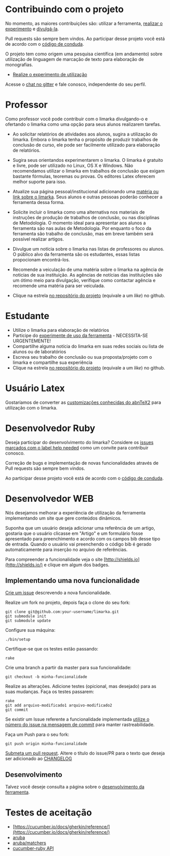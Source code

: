 # Contribuindo com o projeto

No momento, as maiores contribuições são: utilizar a ferramenta, [realizar o experimento]
e [divulgá-la](https://github.com/abntex/limarka/wiki/Imprensa).

[realizar o experimento]: https://github.com/abntex/limarka/wiki/Experimentos

Pull requests são sempre bem vindos. Ao participar desse projeto você está de
acordo com o [código de conduda].

O projeto tem como origem uma pesquisa científica (em andamento) sobre utilização de linguagem de marcação de texto para elaboração de monografias.

- [Realize o experimento de utilização](https://github.com/abntex/limarka/wiki/Experimentos)

Acesse o [chat no gitter](http://gitter.im/abntex/limarka) e fale conosco, independente do seu perfil.

# Professor

Como professor você pode contribuir com o limarka divulgando-o e ofertando o limarka como uma opção para seus alunos realizarem tarefas.

- Ao solicitar relatórios de atividades aos alunos, sugira a utilização do limarka. Embora o limarka tenha o propósito de produzir trabalhos de conclusão de curso, ele pode ser facilmente utilizado para elaboração de relatórios.

- Sugira seus orientandos experimentarem o limarka. O limarka é gratuito e livre, pode ser utilizado no Linux, OS X e Windows. Não recomendamos utilizar o limarka em trabalhos de conclusão que exigam bastante fórmulas, teoremas ou provas. Os editores Latex oferecem melhor suporte para isso.

- Atualize sua página pessoal/institucional adicionando uma [matéria ou link sobre o limarka](https://github.com/abntex/limarka/wiki/Imprensa). Seus alunos e outras pessoas poderão conhecer a ferramenta dessa forma.

- Solicite incluir o limarka como uma alternativa nos materiais de instruções de produção de trabalhos de conclusão, ou nas disciplinas de Metodologia. O momento ideal para apresentar aos alunos a ferramenta são nas aulas de Metodologia. Por enquanto o foco da ferramenta são trabalho de conclusão, mas em breve também será possível realizar artigos.

- Divulgue um notícia sobre o limarka nas listas de professores ou alunos. O público alvo da ferramenta são os estudantes, essas listas propocionam encontrá-los.

- Recomende a veiculação de uma matéria sobre o limarka na agência de noticias de sua instituição. As agências de notícias das instituições são um ótimo meio para divulgação, verifique como contactar agência e recomende uma matéria para ser veiculada.

- Clique na estrela [no repositório do projeto](https://github.com/abntex/limarka) (equivale a um *like*) no github.

# Estudante

- Utilize o limarka para elaboração de relatórios
- Participe do [experimente de uso da ferramenta](https://github.com/abntex/limarka/wiki/Experimentos) - NECESSITA-SE URGENTEMENTE!
- Compartilhe alguma notícia do limarka em suas redes sociais ou lista de alunos ou de laboratórios
- Escreva seu trabalho de conclusão ou sua proposta/projeto com o limarka e compartilhe sua experiência
- Clique na estrela [no repositório do projeto](https://github.com/abntex/limarka) (equivale a um *like*) no github.

# Usuário Latex

Gostaríamos de converter as [customizações conhecidas do abnTeX2](https://github.com/abntex/abntex2/wiki/CustomizacoesConhecidas) para utilização com o limarka.

# Desenvolvedor Ruby

Deseja participar do desenvolvimento do limarka? Considere os [issues marcados com o label help needed](https://github.com/abntex/limarka/labels/help%20wanted) como um convite para contribuir conosco.

Correção de bugs e implementação de novas funcionalidades através de Pull requests são sempre bem vindos.

Ao participar desse projeto você está de acordo com o [código de conduda].

[código de conduda]: https://github.com/abntex/limarka/blob/master/CODE_OF_CONDUCT.md

# Desenvolvedor WEB

Nós desejamos melhorar a experiência de utilização da ferramenta implementando
um site que gere conteúdos dinâmicos.

Suponha que um usuário deseja adicionar uma referência de um artigo, gostaria
que o usuário clicasse em "Artigo" e um formulário fosse apresentado para
preenchimento e acordo com os campos bib desse tipo de entrada. Quando o usuário
vai preenchendo o código bib é gerado automaticamente para inserção no arquivo
de referências.

Para compreender a funcionalidade veja o site [http://shields.io](http://shields.io/) e clique em algum dos badges.


## Implementando uma nova funcionalidade

[Crie um issue](https://github.com/abntex/limarka/issues/new) descrevendo a nova funcionalidade.

Realize um fork no projeto, depois faça o clone do seu fork:

    git clone git@github.com:your-username/limarka.git
    git submodule init
    git submodule update

Configure sua máquina:

    ./bin/setup

Certifique-se que os testes estão passando:

    rake

Crie uma branch a partir da master para sua funcionalidade:

    git checkout -b minha-funcionalidade

Realize as alterações. Adicione testes (opicional, mas desejado) para as suas mudanças. Faça os testes passarem:

    rake
    git add arquivo-modificado1 arquivo-modificado2
    git commit

Se existir um Issue referente a funcionalidade implementada [utilize o número do issue na mensagem de commit](https://help.github.com/articles/closing-issues-via-commit-messages/) para manter rastreabilidade.

Faça um Push para o seu fork:

    git push origin minha-funcionalidade

[Submeta um pull request](https://github.com/abntex/limarka/compare/). Altere o título do issue/PR para o texto que deseja ser adicionado ao [CHANGELOG](https://github.com/abntex/limarka/blob/master/CHANGELOG.md)

## Desenvolvimento

Talvez você deseje consulta a página sobre o [desenvolvimento da ferramenta](https://github.com/abntex/limarka/wiki/Desenvolvimento).

# Testes de aceitação

- [https://cucumber.io/docs/gherkin/reference/](https://cucumber.io/docs/gherkin/reference/)
- [aruba](https://app.cucumber.pro/projects/aruba)
- [aruba/matchers](https://github.com/cucumber/aruba/tree/master/spec/aruba/matchers)
- [cucumber-ruby API](https://www.rubydoc.info/github/cucumber/cucumber-ruby/)

